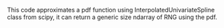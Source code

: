 This code approximates a pdf function using InterpolatedUnivariateSpline class from scipy, it can return a generic size ndarray of RNG using the pdf.
